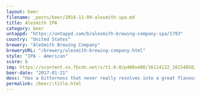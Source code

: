 ```yaml
---
layout: beer
filename: _posts/beer/2016-11-09-alesmith-ipa.md
title: Alesmith IPA
category: beer
untappd: "https://untappd.com/b/alesmith-brewing-company-ipa/1793"
country: "United States"
brewery: "AleSmith Brewing Company"
breweryURL: "/brewery/alesmith-brewing-company.html"
style: "IPA - American"
score: 6
img: https://scontent.xx.fbcdn.net/v/t1.0-0/p480x480/16114122_10154858219073745_823877155932543061_n.jpg?_nc_cat=109&_nc_ht=scontent.xx&oh=6dbea0ad1662bc89dac1e380b1a1bf16&oe=5D75C988
beer-date: "2017-01-21"
desc: "Has a bitterness that never really resolves into a great flavour"
permalink: /beer/:title.html
---
```

